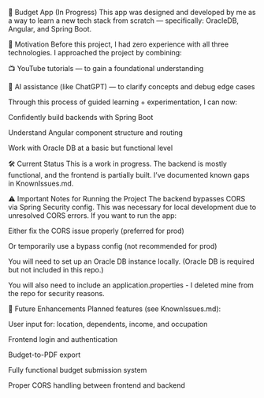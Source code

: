 💸 Budget App (In Progress) This app was designed and developed by me as a way to learn a new tech stack from scratch — specifically: OracleDB, Angular, and Spring Boot.

🚀 Motivation Before this project, I had zero experience with all three technologies. I approached the project by combining:

📺 YouTube tutorials — to gain a foundational understanding

🤖 AI assistance (like ChatGPT) — to clarify concepts and debug edge cases

Through this process of guided learning + experimentation, I can now:

Confidently build backends with Spring Boot

Understand Angular component structure and routing

Work with Oracle DB at a basic but functional level

🛠️ Current Status This is a work in progress. The backend is mostly functional, and the frontend is partially built. I’ve documented known gaps in KnownIssues.md.

⚠️ Important Notes for Running the Project The backend bypasses CORS via Spring Security config. This was necessary for local development due to unresolved CORS errors. If you want to run the app:

Either fix the CORS issue properly (preferred for prod)

Or temporarily use a bypass config (not recommended for prod)

You will need to set up an Oracle DB instance locally. (Oracle DB is required but not included in this repo.)

You will also need to include an application.properties - I deleted mine from the repo for security reasons.

🧩 Future Enhancements Planned features (see KnownIssues.md):

User input for: location, dependents, income, and occupation

Frontend login and authentication

Budget-to-PDF export

Fully functional budget submission system

Proper CORS handling between frontend and backend
